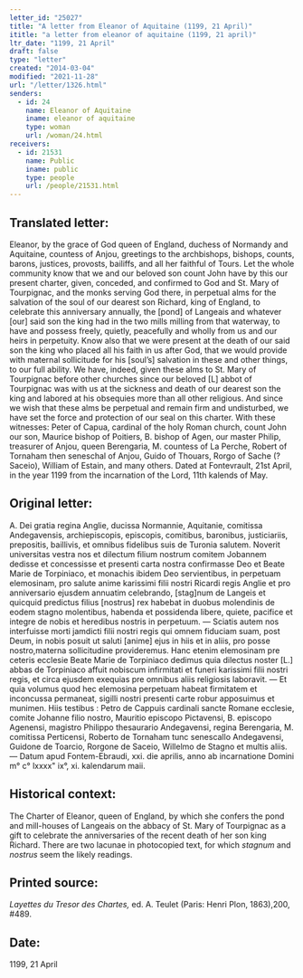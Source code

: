 ```yaml
---
letter_id: "25027"
title: "A letter from Eleanor of Aquitaine (1199, 21 April)"
ititle: "a letter from eleanor of aquitaine (1199, 21 april)"
ltr_date: "1199, 21 April"
draft: false
type: "letter"
created: "2014-03-04"
modified: "2021-11-28"
url: "/letter/1326.html"
senders:
  - id: 24
    name: Eleanor of Aquitaine
    iname: eleanor of aquitaine
    type: woman
    url: /woman/24.html
receivers:
  - id: 21531
    name: Public
    iname: public
    type: people
    url: /people/21531.html
---
```

<h2> Translated letter:</h2>Eleanor, by the grace of God queen of England, duchess of Normandy and Aquitaine, countess of Anjou, greetings to the archbishops, bishops, counts, barons, justices, provosts, bailiffs, and all her faithful of Tours.  Let the whole community know that we and our beloved son count John have by this our present charter, given, conceded, and confirmed to God and St. Mary of Tourpignac, and the monks serving God there, in perpetual alms for the salvation of the soul of our dearest son Richard, king of England, to celebrate this anniversary annually, the [pond] of Langeais and whatever [our] said son the king had in the two mills milling from that waterway, to have and possess freely, quietly, peacefully and wholly from us and our heirs in perpetuity.
Know also that we were present at the death of our said son the king who placed all his faith in us after God,  that we would provide with maternal sollicitude for his [soul’s] salvation in these and other things, to our full ability. We have, indeed, given these alms to St. Mary of Tourpignac before other churches since our beloved [L] abbot of Tourpignac was with us at the sickness and death of our dearest son the king and labored at his obsequies more than all other religious.
And since we wish that these alms be perpetual and remain firm and undisturbed, we have set the force and protection of our seal on this charter.  With these witnesses:  Peter of Capua, cardinal of the holy Roman church, count John our son, Maurice bishop of Poitiers, B. bishop of Agen, our master Philip, treasurer of Anjou, queen Berengaria, M. countess of La Perche, Robert of Tornaham then seneschal of Anjou, Guido of Thouars, Rorgo of Sache (?Saceio), William of Estain, and many others.
Dated at Fontevrault, 21st April, in the year 1199 from the incarnation of the Lord, 11th kalends of May.
<h2 class="mt-4"> Original letter:</h2>A. Dei gratia regina Anglie, ducissa Normannie, Aquitanie, comitissa Andegavensis, archiepiscopis, episcopis, comitibus, baronibus, justiciariis, prepositis, baillivis, et omnibus fidelibus suis de Turonia salutem. Noverit universitas vestra nos et dilectum filium nostrum comitem Jobannem dedisse et concessisse et presenti carta nostra confirmasse Deo et Beate Marie de Torpiniaco, et monachis ibidem Deo servientibus, in perpetuam elemosinam, pro salute anime karissimi filii nostri Ricardi regis Anglie et pro anniversario ejusdem annuatim celebrando, [stag]num de Langeis et quicquid predictus filius [nostrus] rex habebat in duobus molendinis de eodem stagno molentibus, habenda et possidenda libere, quiete, pacifice et integre de nobis et heredibus nostris in perpetuum. — Sciatis autem nos interfuisse morti jamdicti filii nostri regis qui omnem fiduciam suam, post Deum, in nobis posuit ut saluti [anime] ejus in hiis et in aliis, pro posse nostro,materna sollicitudine provideremus. Hanc etenim elemosinam pre ceteris ecclesie Beate Marie de Torpiniaco dedimus quia dilectus noster [L.] abbas de Torpiniaco affuit nobiscum infirmitati et funeri karissimi filii nostri regis, et circa ejusdem exequias pre omnibus aliis religiosis laboravit. — Et quia volumus quod hec elemosina perpetuam habeat firmitatem et inconcussa permaneat, sigilli nostri presenti carte robur apposuimus et munimen. Hiis testibus : Petro de Cappuis cardinali sancte Romane ecclesie, comite Johanne filio nostro, Mauritio episcopo Pictavensi, B. episcopo Agenensi, magistro Philippo thesaurario Andegavensi, regina Berengaria, M. comitissa Perticensi, Roberto de Tornaham tunc senescallo Andegavensi, Guidone de Toarcio, Rorgone de Saceio, Willelmo de Stagno et multis aliis. — Datum apud Fontem-Ebraudi, xxi. die aprilis, anno ab incarnatione Domini m° c° lxxxx" ix°, xi. kalendarum maii.
<h2 class="mt-4"> Historical context:</h2><p>The Charter of Eleanor, queen of England, by which she confers the pond and mill-houses of Langeais on the abbacy of St. Mary of Tourpignac as a gift to celebrate the anniversaries of the recent death of her son king Richard. There are two lacunae in photocopied text, for which <em>stagnum</em> and <em>nostrus</em> seem the likely readings.</p><h2 class="mt-4"> Printed source:</h2><p><em>Layettes du Tresor des Chartes,</em> ed. A. Teulet (Paris: Henri Plon, 1863),200, #489.</p><h2 class="mt-4"> Date:</h2>1199, 21 April